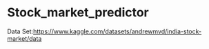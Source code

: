 # Stock_market_predictor
Data Set:https://www.kaggle.com/datasets/andrewmvd/india-stock-market/data
